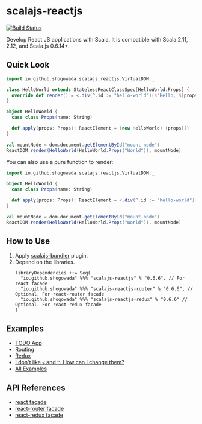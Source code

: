 # scalajs-reactjs

[![Build Status](https://travis-ci.org/shogowada/scalajs-reactjs.svg?branch=master)](https://travis-ci.org/shogowada/scalajs-reactjs)

Develop React JS applications with Scala. It is compatible with Scala 2.11, 2.12, and Scala.js 0.6.14+.

## Quick Look

```scala
import io.github.shogowada.scalajs.reactjs.VirtualDOM._

class HelloWorld extends StatelessReactClassSpec[HelloWorld.Props] {
  override def render() = <.div(^.id := "hello-world")(s"Hello, ${props.name}!")
}

object HelloWorld {
  case class Props(name: String)

  def apply(props: Props): ReactElement = (new HelloWorld) (props)()
}

val mountNode = dom.document.getElementById("mount-node")
ReactDOM.render(HelloWorld(HelloWorld.Props("World")), mountNode)
```

You can also use a pure function to render:

```scala
import io.github.shogowada.scalajs.reactjs.VirtualDOM._

object HelloWorld {
  case class Props(name: String)

  def apply(props: Props): ReactElement = <.div(^.id := "hello-world")(s"Hello, ${props.name}!")
}

val mountNode = dom.document.getElementById("mount-node")
ReactDOM.render(HelloWorld(HelloWorld.Props("World")), mountNode)

```

## How to Use

1. Apply [scalajs-bundler](https://scalacenter.github.io/scalajs-bundler/getting-started.html) plugin.
2. Depend on the libraries.
   ```
   libraryDependencies ++= Seq(
     "io.github.shogowada" %%% "scalajs-reactjs" % "0.6.6", // For react facade
     "io.github.shogowada" %%% "scalajs-reactjs-router" % "0.6.6", // Optional. For react-router facade
     "io.github.shogowada" %%% "scalajs-reactjs-redux" % "0.6.6" // Optional. For react-redux facade
   )
   ```

## Examples

- [TODO App](./example/todo-app)
- [Routing](./router)
- [Redux](./redux)
- [I don't like `<` and `^`. How can I change them?](./example/custom-virtual-dom)
- [All Examples](./example)

## API References

- [react facade](./core)
- [react-router facade](./router)
- [react-redux facade](./redux)
